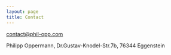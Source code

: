 ```yaml
---
layout: page
title: Contact
---
```


contact@phil-opp.com

Philipp Oppermann, Dr.Gustav-Knodel-Str.7b, 76344 Eggenstein
